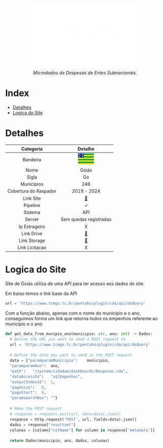 <!-- Header -->
<p align="center">
   <a href="https://basedosdados.org">
    <picture>
      <source media="(prefers-color-scheme: dark)" srcset="/docs/images/logo1_mides_white.png">
      <source media="(prefers-color-scheme: light)" srcset="/docs/images/logo1_mides_black.png">
      <img src="/docs/images/logo1_mides_white.png" width="340" alt="MiDES">
  </picture>
  </a>
</p>

<p align="center">
    <em>Microdados de Despesas de Entes Subnacionais.</em>
</p>

# Index

- [Detalhes](#detalhes)
- [Logica do Site](#logica-do-site)

# Detalhes
Categoria|Detalhe|
|:-:|:-:|
Bandeira|<img src="/docs/images/flags/go.png" width=50>
Nome| Goiás
Sigla| Go
Municípios| 246
Cobertura do Raspador| 2019 - 2024
Link Site| [:link:](https://www.tcmgo.tc.br/pentaho/api/repos/cidadao/app/index.html)
Pipeline|✓
Sistema| API
Server|Sem quedas registradas
Ip Estrageiro|X
Link Drive|[:link:](https://drive.google.com/drive/u/0/folders/1-BZ5mjftq98f8en8HLLSmKUwXXLaraU1)
Link Storage|[:link:](https://console.cloud.google.com/storage/browser/basedosdados-dev/staging/world_wb_mides/raw_despesa_go?pageState=(%22StorageObjectListTable%22:(%22f%22:%22%255B%255D%22))&cloudshell=false&project=basedosdados-dev)
Link Licitacao|X

# Logica do Site

Site de Goiás utiliza de uma API para ter acesso aos dados do site.

Em baixo temos o link base da API
```py
url = 'https://www.tcmgo.tc.br/pentaho/plugin/cda/api/doQuery'
```
Com a função abaixo, apenas com o nome do municipio e o ano, conseguimos forma um link que retorna todos os empenhos referente ao municipio e o ano

```py
def get_data_from_munipio_ano(municipio: str, ano: int) -> Dados:
  # Define the URL you want to send a POST request to
  url = 'https://www.tcmgo.tc.br/pentaho/plugin/cda/api/doQuery'

  # Define the data you want to send in the POST request
  data = {"paramparamMunicipio":	municipio,
  "paramparamAno":	ano,
  "path":	"/system/cidadao/dashboards/Despesas.cda",
  "dataAccessId":	"sqlEmpenhos",
  "outputIndexId":	1,
  "pageSize":	0,
  "pageStart":	0,
  "paramsearchBox":	""}

  # Make the POST request
  # response = requests.post(url, data=data).json()
  response = http.request('POST', url, fields=data).json()
  dados = response["resultset"]
  colunas = [column["colName"] for column in response['metadata']]

  return Dados(municipio, ano, dados, colunas)

```
